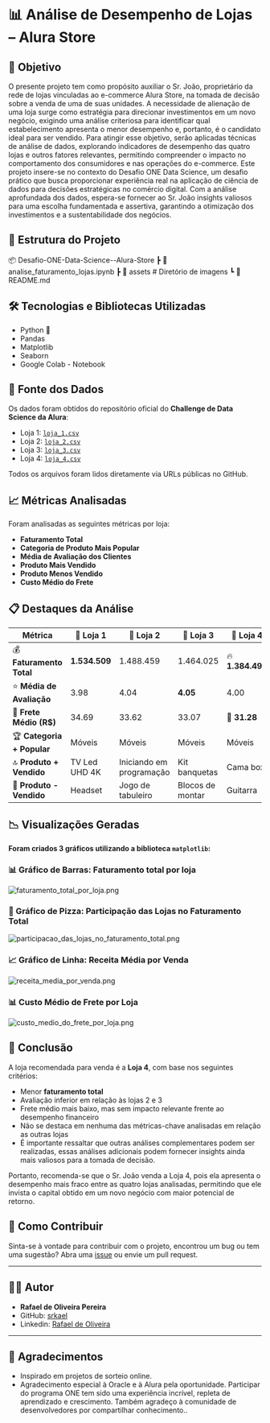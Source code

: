 # 📊 Análise de Desempenho de Lojas – Alura Store

## 🎯 Objetivo
O presente projeto tem como propósito auxiliar o Sr. João, proprietário da rede de lojas vinculadas ao e-commerce Alura Store, na tomada de decisão sobre a venda de uma de suas unidades. A necessidade de alienação de uma loja surge como estratégia para direcionar investimentos em um novo negócio, exigindo uma análise criteriosa para identificar qual estabelecimento apresenta o menor desempenho e, portanto, é o candidato ideal para ser vendido.
Para atingir esse objetivo, serão aplicadas técnicas de análise de dados, explorando indicadores de desempenho das quatro lojas e outros fatores relevantes, permitindo compreender o impacto no comportamento dos consumidores e nas operações do e-commerce.
Este projeto insere-se no contexto do Desafio ONE Data Science, um desafio prático que busca proporcionar experiência real na aplicação de ciência de dados para decisões estratégicas no comércio digital. Com a análise aprofundada dos dados, espera-se fornecer ao Sr. João insights valiosos para uma escolha fundamentada e assertiva, garantindo a otimização dos investimentos e a sustentabilidade dos negócios.

## 📁 Estrutura do Projeto

📦 Desafio-ONE-Data-Science--Alura-Store
┣ 📜 analise_faturamento_lojas.ipynb
┣ 📁 assets              # Diretório de imagens
┗ 📄 README.md

## 🛠️ Tecnologias e Bibliotecas Utilizadas

- Python 🐍
- Pandas
- Matplotlib
- Seaborn
- Google Colab - Notebook

## 🧾 Fonte dos Dados

Os dados foram obtidos do repositório oficial do **Challenge de Data Science da Alura**:

- Loja 1: [`loja_1.csv`](https://raw.githubusercontent.com/alura-es-cursos/challenge1-data-science/refs/heads/main/base-de-dados-challenge-1/loja_1.csv)
- Loja 2: [`loja_2.csv`](https://raw.githubusercontent.com/alura-es-cursos/challenge1-data-science/refs/heads/main/base-de-dados-challenge-1/loja_2.csv)
- Loja 3: [`loja_3.csv`](https://raw.githubusercontent.com/alura-es-cursos/challenge1-data-science/refs/heads/main/base-de-dados-challenge-1/loja_3.csv)
- Loja 4: [`loja_4.csv`](https://raw.githubusercontent.com/alura-es-cursos/challenge1-data-science/refs/heads/main/base-de-dados-challenge-1/loja_4.csv)

Todos os arquivos foram lidos diretamente via URLs públicas no GitHub.

## 📈 Métricas Analisadas
Foram analisadas as seguintes métricas por loja:
- **Faturamento Total**
- **Categoria de Produto Mais Popular**
- **Média de Avaliação dos Clientes**
- **Produto Mais Vendido**
- **Produto Menos Vendido**
- **Custo Médio do Frete**


## 📋 Destaques da Análise

| **Métrica**             | 🏬 **Loja 1**     | 🏬 **Loja 2**           | 🏬 **Loja 3**     | 🏬 **Loja 4**     |
|-------------------------|------------------|------------------------|------------------|------------------|
| 💰 **Faturamento Total** | **1.534.509**    | 1.488.459              | 1.464.025        | 🔥 **1.384.498** |
| ⭐ **Média de Avaliação** | 3.98             | 4.04                    | **4.05**         | 4.00             |
| 🚚 **Frete Médio (R$)**  | 34.69            | 33.62                   | 33.07            | 🎯 **31.28**     |
| 🏆 **Categoria + Popular**| Móveis           | Móveis                  | Móveis           | Móveis           |
| 🔝 **Produto + Vendido**  | TV Led UHD 4K    | Iniciando em programação| Kit banquetas    | Cama box         |
| 🔻 **Produto - Vendido**  | Headset          | Jogo de tabuleiro       | Blocos de montar | Guitarra         |


## 📉 Visualizações Geradas

**Foram criados 3 gráficos utilizando a biblioteca `matplotlib`:**
### 📊 Gráfico de Barras: Faturamento total por loja
![faturamento_total_por_loja.png](./assets/faturamento_total_por_loja.png)

### 🥧 Gráfico de Pizza: Participação das Lojas no Faturamento Total
![participacao_das_lojas_no_faturamento_total.png](./assets/participacao_das_lojas_no_faturamento_total.png)

### 📈 Gráfico de Linha: Receita Média por Venda
![receita_media_por_venda.png](./assets/receita_media_por_venda.png)

### 📊 Custo Médio de Frete por Loja
![custo_medio_do_frete_por_loja.png](./assets/custo_medio_do_frete_por_loja.png)


## 📌 Conclusão

A loja recomendada para venda é a **Loja 4**, com base nos seguintes critérios:
- Menor **faturamento total**
- Avaliação inferior em relação às lojas 2 e 3
- Frete médio mais baixo, mas sem impacto relevante frente ao desempenho financeiro
- Não se destaca em nenhuma das métricas-chave analisadas em relação as outras lojas
- É importante ressaltar que outras análises complementares podem ser realizadas, essas análises adicionais podem fornecer insights ainda mais valiosos para a tomada de decisão.

Portanto, recomenda-se que o Sr. João venda a Loja 4, pois ela apresenta o desempenho mais fraco entre as quatro lojas analisadas, permitindo que ele invista o capital obtido em um novo negócio com maior potencial de retorno.



## 🤝 Como Contribuir

Sinta-se à vontade para contribuir com o projeto, encontrou um bug ou tem uma sugestão? Abra uma [issue](https://github.com/srkael/Challenge-ONE-Data-Science--Alura-Store/issues) ou envie um pull request.


---

## 👨‍💻 Autor

- **Rafael de Oliveira Pereira**
- GitHub: [srkael](https://github.com/srkael)
- Linkedin: [Rafael de Oliveira](https://www.linkedin.com/in/srkael/)

---

## 🙏 Agradecimentos

- Inspirado em projetos de sorteio online.
- Agradecimento especial à Oracle e à Alura pela oportunidade. Participar do programa ONE tem sido uma experiência incrível, repleta de aprendizado e crescimento. Também agradeço à comunidade de desenvolvedores por compartilhar conhecimento..
